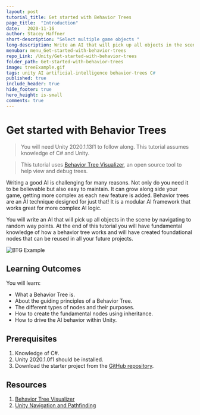 ```yaml
---
layout: post
tutorial_title: Get started with Behavior Trees
page_title:  "Introduction"
date:   2020-11-16
author: Stacey Haffner
short-description: "Select multiple game objects "
long-description: Write an AI that will pick up all objects in the scene by navigating to random way points. At the end of this tutorial you will have fundamental knowledge of how a behavior tree works and will have created foundational nodes that can be reused in all your future projects.
menubar: menu_Get-started-with-behavior-trees
repo_Link: /Unity/Get-started-with-behavior-trees
folder_path: Get-started-with-behavior-trees
image: treeExample.gif
tags: unity AI artificial-intelligence behavior-trees C#
published: true
include_header: true
hide_footer: true
hero_height: is-small
comments: true
---
```


# Get started with Behavior Trees

> You will need Unity 2020.1.13f1 to follow along. This tutorial assumes knowledge of C# and Unity.

> This tutorial uses [Behavior Tree Visualizer](https://github.com/Yecats/UnityBehaviorTreeVisualizer), an open source tool to help view and debug trees.

Writing a good AI is challenging for many reasons. Not only do you need it to be believable but also easy to maintain. It can grow along side your game, getting more complex as each new feature is added. Behavior trees are an AI technique designed for just that! It is a modular AI framework that works great for more complex AI logic. 

You will write an AI that will pick up all objects in the scene by navigating to random way points. At the end of this tutorial you will have fundamental knowledge of how a behavior tree works and will have created foundational nodes that can be reused in all your future projects.

![BTG Example]({{site.baseurl}}/tutorial/Get-started-with-behavior-trees/images/treeExample.gif)

## Learning Outcomes 
You will learn:

- What a Behavior Tree is.
- About the guiding principles of a Behavior Tree.
- The different types of nodes and their purposes.
- How to create the fundamental nodes using inheritance.
- How to drive the AI behavior within Unity.

## Prerequisites

1. Knowledge of C#.
2. Unity 2020.1.0f1 should be installed.
3. Download the starter project from the [GitHub repository](https://github.com/Yecats/GameDevTutorials).

## Resources

1. [Behavior Tree Visualizer](https://github.com/Yecats/UnityBehaviorTreeVisualizer)
2. [Unity Navigation and Pathfinding](https://docs.unity3d.com/Manual/Navigation.html)